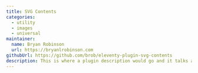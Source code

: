 ```yaml
---
title: SVG Contents
categories:
  - utility
  - images
  - universal
maintainer:
  name: Bryan Robinson
  url: https://bryanlrobinson.com
githubUrl: https://github.com/brob/eleventy-plugin-svg-contents
description: This is where a plugin description would go and it talks about a lot of stuff!
---
```

